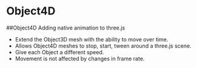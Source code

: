 Object4D
========

##Object4D
Adding native animation to three.js
- Extend the Object3D mesh with the ability to move over time.
- Allows Object4D meshes to stop, start, tween around a three.js scene.
- Give each Object a different speed.
- Movement is not affected by changes in frame rate.